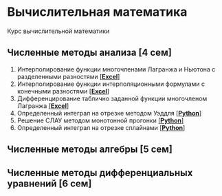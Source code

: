 # Вычислительная математика
Курс вычислительной математики
## Численные методы анализа [4 сем]
1. Интерполирование функции многочленами Лагранжа и Ньютона с разделенными разностями [[**Excel**]](https://github.com/ivanovskii/ComputationalMathematics/blob/master/Numerical%20Analysis%20Methods/1.%20Interpolation_func.%20Lagrange_Newton_polynomials.xlsx)
2. Интерполирование функции интерполяционными формулами c конечными разностями [[**Excel**]](https://github.com/ivanovskii/ComputationalMathematics/blob/master/Numerical%20Analysis%20Methods/2.%20Interpolation_func.%20Finite_Difference_Interpolation_Formulas.xlsx)
3. Дифференцирование таблично заданной функции многочленом Лагранжа [[**Excel**]](https://github.com/ivanovskii/ComputationalMathematics/blob/master/Numerical%20Analysis%20Methods/3.%20Differentiation_func.%20Lagrange_polynomial.xlsx)
4. Определенный интеграл на отрезке методом Уэддля [[**Python**]](https://github.com/ivanovskii/ComputationalMathematics/blob/master/Numerical%20Analysis%20Methods/4.%20Waddle_method.py)
5. Решение СЛАУ методом монотонной прогонки [[**Python**]](https://github.com/ivanovskii/ComputationalMathematics/blob/master/Numerical%20Analysis%20Methods/5.%20Tridiagonal_matrix_algorithm.py)
6. Определенный интеграл на отрезке сплайнами [[**Python**]](https://github.com/ivanovskii/ComputationalMathematics/blob/master/Numerical%20Analysis%20Methods/6.%20Spline_integration.py)
## Численные методы алгебры [5 сем]
## Численные методы дифференциальных уравнений [6 сем]
